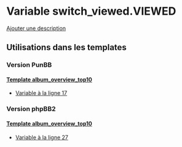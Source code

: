 # Variable switch_viewed.VIEWED
[Ajouter une description](https://fa-tvars.appspot.com/var/switch_viewed.VIEWED)

## Utilisations dans les templates

### Version PunBB

#### [Template album_overview_top10](punbb/album_overview_top10.md)
* [Variable &agrave; la ligne 17](../punbb/album_overview_top10.tpl#L17)

### Version phpBB2

#### [Template album_overview_top10](subsilver/album_overview_top10.md)
* [Variable &agrave; la ligne 27](../subsilver/album_overview_top10.tpl#L27)